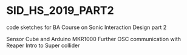 # SID_HS_2019_PART2
code sketches for BA Course on Sonic Interaction Design part 2

Sensor Cube and Arduino MKR1000
Further OSC communication with Reaper
Intro to Super collider


